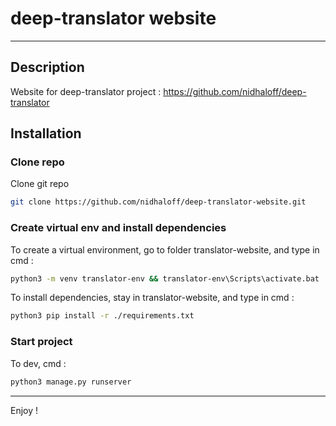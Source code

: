 # deep-translator website
---

## Description
Website for deep-translator project : https://github.com/nidhaloff/deep-translator

## Installation

### Clone repo
Clone git repo
```bash
git clone https://github.com/nidhaloff/deep-translator-website.git
```

### Create virtual env and install dependencies
To create a virtual environment, go to folder translator-website, and type in cmd :
```bash
python3 -m venv translator-env && translator-env\Scripts\activate.bat
```
To install dependencies, stay in translator-website, and type in cmd :
```bash
python3 pip install -r ./requirements.txt
```

### Start project
To dev, cmd :
```bash
python3 manage.py runserver
```

---

Enjoy !